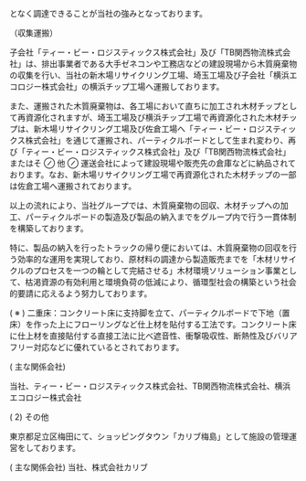 となく調達できることが当社の強みとなっております。  

（収集運搬）  

子会社「ティー・ビー・ロジスティックス株式会社」及び「TB関西物流株式会社」は、排出事業者である大手ゼネコンや工務店などの建設現場から木質廃棄物の収集を行い、当社の新木場リサイクリング工場、埼玉工場及び子会社「横浜エコロジー株式会社」の横浜チップ工場へ運搬しております。  

また、運搬された木質廃棄物は、各工場において直ちに加工され木材チップとして再資源化されますが、埼玉工場及び横浜チップ工場で再資源化された木材チップは、新木場リサイクリング工場及び佐倉工場へ「ティー・ビー・ロジスティックス株式会社」を通じて運搬され、パーティクルボードとして生まれ変わり、再び「ティー・ビー・ロジスティックス株式会社」及び「TB関西物流株式会社」またはそ $\oslash$ 他 $\oslash$ 運送会社によって建設現場や販売先の倉庫などに納品されております。なお、新木場リサイクリング工場で再資源化された木材チップの一部は佐倉工場へ運搬されております。  

以上の流れにより、当社グループでは、木質廃棄物の回収、木材チップへの加工、パーティクルボードの製造及び製品の納入までをグループ内で行う一貫体制を構築しております。  

特に、製品の納入を行ったトラックの帰り便においては、木質廃棄物の回収を行う効率的な運用を実現しており、原材料の調達から製造販売までを「木材リサイクルのプロセスを一つの輪として完結させる」木材環境ソリューション事業として、枯渇資源の有効利用と環境負荷の低減により、循環型社会の構築という社会的要請に応えるよう努力しております。  

( ※ ) 二重床：コンクリート床に支持脚を立て、パーティクルボードで下地（置床）を作った上にフローリングなど仕上材を貼付する工法です。コンクリート床に仕上材を直接貼付する直接工法に比べ遮音性、衝撃吸収性、断熱性及びバリアフリー対応などに優れているとされております。  

( 主な関係会社)  

当社、ティー・ビー・ロジスティックス株式会社、TB関西物流株式会社、横浜エコロジー株式会社  

( 2) その他  

東京都足立区梅田にて、ショッピングタウン「カリブ梅島」として施設の管理運営をしております。  

( 主な関係会社) 当社、株式会社カリブ  